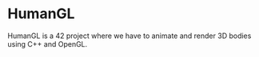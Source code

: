 # HumanGL
HumanGL is a 42 project where we have to animate and render 3D bodies using C++ and OpenGL.
